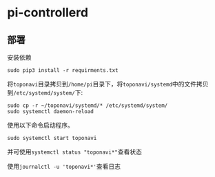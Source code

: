 # pi-controllerd

## 部署

安装依赖
```shell
sudo pip3 install -r requirments.txt
```

将`toponavi`目录拷贝到`/home/pi`目录下，将`toponavi/systemd`中的文件拷贝到`/etc/systemd/system/`下:

```shell
sudo cp -r ~/toponavi/systemd/* /etc/systemd/system/
sudo systemctl daemon-reload
```

使用以下命令启动程序。

```shell
sudo systemctl start toponavi
```

并可使用`systemctl status "toponavi*"`查看状态

使用`journalctl -u 'toponavi*'`查看日志
